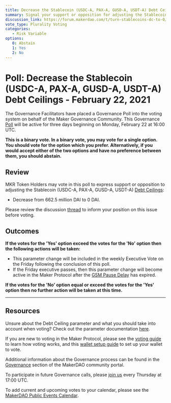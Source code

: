 ```yaml
---
title: Decrease the Stablecoin (USDC-A, PAX-A, GUSD-A, USDT-A) Debt Ceilings - February 22, 2021
summary: Signal your support or opposition for adjusting the Stablecoin (USDC-A, PAX-A, GUSD-A, USDT-A) Debt Ceilings from 662.5 million DAI to 0 DAI.
discussion_link: https://forum.makerdao.com/t/turn-stablecoins-dc-to-0/6432
vote_type: Plurality Voting
categories:
   - Risk Variable
options:
   0: Abstain
   1: Yes
   2: No
---
```

# Poll: Decrease the Stablecoin (USDC-A, PAX-A, GUSD-A, USDT-A) Debt Ceilings - February 22, 2021

The Governance Facilitators have placed a Governance Poll into the voting system on behalf of the Maker Governance Community. This Governance [Poll](https://community-development.makerdao.com/en/learn/governance/on-chain-gov) will be active for three days beginning on Monday, February 22 at 16:00 UTC.

**This is a binary vote. In a binary vote, you may vote for a single option. You should vote for the option which you prefer. Alternatively, if you would accept either of the two options and have no preference between them, you should abstain.**

## Review 

MKR Token Holders may vote in this poll to express support or opposition to adjusting the Stablecoin (USDC-A, PAX-A, GUSD-A, USDT-A) [Debt Ceilings](https://community-development.makerdao.com/en/learn/governance/param-debt-ceiling):
* Decrease from 662.5 million DAI to 0 DAI.

Please review the discussion [thread](https://forum.makerdao.com/t/turn-stablecoins-dc-to-0/6432) to inform your position on this issue before voting.

## Outcomes

**If the votes for the 'Yes' option exceed the votes for the 'No' option then the following actions will be taken:**
* This parameter change will be included in the weekly Executive Vote on the Friday following the conclusion of this poll. 
* If the Friday executive passes, then this parameter change will become active in the Maker Protocol after the [GSM Pause Delay](https://community-development.makerdao.com/en/learn/governance/param-gsm-pause-delay) has expired.

**If the votes for the 'No' option equal or exceed the votes for the 'Yes' option then no further action will be taken at this time.**

---

## Resources

Unsure about the Debt Ceiling parameter and what you should take into account when voting? Check out the parameter documentation [here](https://community-development.makerdao.com/en/learn/governance/param-debt-ceiling).

If you are new to voting in the Maker Protocol, please see the [voting guide](https://community-development.makerdao.com/en/learn/governance/how-voting-works/) to learn how voting works, and this [wallet setup guide](https://community-development.makerdao.com/en/learn/governance/voting-setup/) to set up your wallet to vote.

Additional information about the Governance process can be found in the [Governance](https://community-development.makerdao.com/en/learn/governance) section of the MakerDAO community portal.

To participate in future Governance calls, please [join us](https://github.com/makerdao/community/tree/master/governance/governance-and-risk-meetings) every Thursday at 17:00 UTC.

To add current and upcoming votes to your calendar, please see the [MakerDAO Public Events Calendar](https://calendar.google.com/calendar/embed?src=makerdao.com_3efhm2ghipksegl009ktniomdk%40group.calendar.google.com&ctz=UTC&mode=week&showCalendars=0&showPrint=0).
